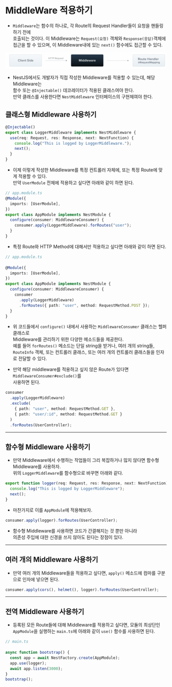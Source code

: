 <h1>MiddleWare 적용하기</h1>

- `Middleware`는 함수의 하나로, 각 Route의 Request Handler들이 요청을 핸들링 하기 전에  
  호출되는 것이다. 이 Middleware는 `Request(요청)` 객체와 `Response(응답)`객체에  
  접근을 할 수 있으며, 이 Middleware내에 있는 `next()` 함수에도 접근할 수 있다.

![picture 1](../../images/9482f67f52fb1e2f57a9e20aadf1a0a9cd13c2b84af7d0d78a32227e4a975995.png)

- NestJS에서도 개발자가 직접 작성한 Middleware를 적용할 수 있는데, 해당 Middleware는  
  함수 또는 `@Injectable()` 데코레이터가 적용된 클래스여야 한다.  
  만약 클래스를 사용한다면 `NestMiddleware` 인터페이스의 구현체여야 한다.

<h2>클래스형 Middleware 사용하기</h2>

```ts
@Injectable()
export class LoggerMiddleware implements NestMiddleware {
  use(req: Request, res: Response, next: NextFunction) {
    console.log("This is logged by LoggerMiddleware.");
    next();
  }
}
```

- 이제 이렇게 작성한 Middleware를 특정 컨트롤러 자체에, 또는 특정 Route에 맞게 적용할 수 있다.  
  만약 `UserModule` 전체에 적용하고 싶다면 아래와 같이 하면 된다.

```ts
// app.module.ts
@Module({
  imports: [UserModule],
})
export class AppModule implements NestModule {
  configure(consumer: MiddlewareConsumer) {
    consumer.apply(LoggerMiddleware).forRoutes("user");
  }
}
```

- 특정 Route와 HTTP Method에 대해서만 적용하고 싶다면 아래와 같이 하면 된다.

```ts
// app.module.ts

@Module({
  imports: [UserModule],
})
export class AppModule implements NestModule {
  configure(consumer: MiddlewareConsumer) {
    consumer
      .apply(LoggerMiddleware)
      .forRoutes({ path: "user", method: RequestMethod.POST });
  }
}
```

- 위 코드들에서 `configure()` 내에서 사용하는 `MiddlewareConsumer` 클래스는 헬퍼 클래스로  
  Middleware를 관리하기 위한 다양한 메소드들을 제공한다.  
  예를 들어 `forRoutes()` 메소드는 단일 string을 받거나, 여러 개의 string들,  
  `RouteInfo` 객체, 또는 컨트롤러 클래스, 또는 여러 개의 컨트롤러 클래스들을 인자로 전달할 수 있다.

- 만약 해당 middleware를 적용하고 싶지 않은 Route가 있다면 `MiddlewareConsumer#exclude()`를  
  사용하면 된다.

```ts
consumer
  .apply(LoggerMiddleware)
  .exclude(
    { path: "user", method: RequestMethod.GET },
    { path: "user/:id", method: RequestMethod.GET }
  )
  .forRoutes(UserController);
```

<hr/>

<h2>함수형 Middleware 사용하기</h2>

- 만약 Middleware에서 수행하는 작업들이 그리 복잡하거나 많지 않다면 함수형 Middleware를 사용하자.  
  위의 `LoggerMiddleware`를 함수형으로 바꾸면 아래와 같다.

```ts
export function logger(req: Request, res: Response, next: NextFunction) {
  console.log("This is logged by LoggerMiddleware");
  next();
}
```

- 마찬가지로 이를 `AppModule`에 적용해보자.

```ts
consumer.apply(logger).forRoutes(UserController);
```

- 함수형 Middleware를 사용하면 코드가 간결해지는 것 뿐만 아니라  
  의존성 주입에 대한 신경을 쓰지 않아도 된다는 장점이 있다.

<hr/>

<h2>여러 개의 Middleware 사용하기</h2>

- 만약 여러 개의 Middleware들을 적용하고 싶다면, `apply()` 메소드에 컴마를 구분으로 인자에 넣으면 된다.

```ts
consumer.apply(cors(), helmet(), logger).forRoutes(UserController);
```

<hr/>

<h2>전역 Middleware 사용하기</h2>

- 등록된 모든 Route들에 대해 Middleware를 적용하고 싶다면, 모듈의 최상단인  
  `AppModule`을 실행하는 `main.ts`에 아래와 같이 `use()` 함수를 사용하면 된다.

```ts
// main.ts

async function bootstrap() {
  const app = await NestFactory.create(AppModule);
  app.use(logger);
  await app.listen(3000);
}
bootstrap();
```
